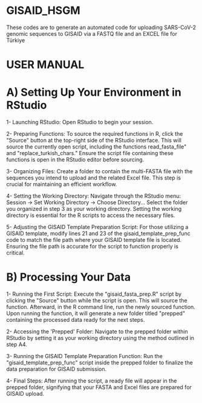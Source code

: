 # GISAID_HSGM
These codes are to generate an automated code for uploading SARS-CoV-2 genomic sequences to GISAID via a FASTQ file and an EXCEL file for Türkiye

# USER MANUAL

# A) Setting Up Your Environment in RStudio

1- Launching RStudio: Open RStudio to begin your session.

2- Preparing Functions: To source the required functions in R, click the "Source" button at the top-right side     of the RStudio interface. This will source the currently open script, including the functions read_fasta_file" and "replace_turkish_chars."
Ensure the script file containing these functions is open in the RStudio editor before sourcing.

3- Organizing Files:
Create a folder to contain the multi-FASTA file with the sequences you intend to upload and the related Excel file. This step is crucial for maintaining an efficient workflow.

4- Setting the Working Directory:
Navigate through the RStudio menu: Session -> Set Working Directory -> Choose Directory... Select the folder you organized in step 3 as your working directory. Setting the working directory is essential for the R scripts to access the necessary files.

5- Adjusting the GISAID Template Preparation Script:
For those utilizing a GISAID template, modify lines 21 and 23 of the gisaid_template_prep_func code to match the file path where your GISAID template file is located. Ensuring the file path is accurate for the script to function properly is critical.

# B) Processing Your Data

1- Running the First Script:
Execute the "gisaid_fasta_prep.R" script by clicking the "Source" button while the script is open. This will source the function. Afterward, in the R command line, run the newly sourced function. Upon running the function, it will generate a new folder titled "prepped" containing the processed data ready for the next steps.

2- Accessing the 'Prepped' Folder:
Navigate to the prepped folder within RStudio by setting it as your working directory using the method outlined in step A4.

3- Running the GISAID Template Preparation Function:
Run the "gisaid_template_prep_func" script inside the prepped folder to finalize the data preparation for GISAID submission.

4- Final Steps:
After running the script, a ready file will appear in the prepped folder, signifying that your FASTA and Excel files are prepared for GISAID upload.
